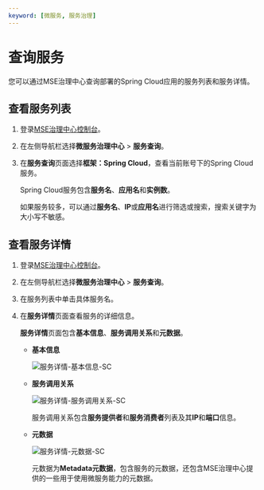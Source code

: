 ```yaml
---
keyword: [微服务, 服务治理]
---
```


# 查询服务

您可以通过MSE治理中心查询部署的Spring Cloud应用的服务列表和服务详情。

## 查看服务列表

1.  登录[MSE治理中心控制台](https://mse.console.aliyun.com/?spm=a2c4g.11186623.2.13.f90a6a60WiEx0N#/msc/home)。

2.  在左侧导航栏选择**微服务治理中心** \> **服务查询**。

3.  在**服务查询**页面选择**框架：Spring Cloud**，查看当前账号下的Spring Cloud服务。

    Spring Cloud服务包含**服务名**、**应用名**和**实例数**。

    如果服务较多，可以通过**服务名**、**IP**或**应用名**进行筛选或搜索，搜索关键字为大小写不敏感。


## 查看服务详情

1.  登录[MSE治理中心控制台](https://mse.console.aliyun.com/?spm=a2c4g.11186623.2.13.f90a6a60WiEx0N#/msc/home)。

2.  在左侧导航栏选择**微服务治理中心** \> **服务查询**。

3.  在服务列表中单击具体服务名。

4.  在**服务详情**页面查看服务的详细信息。

    **服务详情**页面包含**基本信息**、**服务调用关系**和**元数据**。

    -   **基本信息**

        ![服务详情-基本信息-SC](https://static-aliyun-doc.oss-accelerate.aliyuncs.com/assets/img/zh-CN/4949695061/p87668.png)

    -   **服务调用关系**

        ![服务详情-服务调用关系-SC](https://static-aliyun-doc.oss-accelerate.aliyuncs.com/assets/img/zh-CN/1859209951/p87670.png)

        服务调用关系包含**服务提供者**和**服务消费者**列表及其**IP**和**端口**信息。

    -   **元数据**

        ![服务详情-元数据-SC](https://static-aliyun-doc.oss-accelerate.aliyuncs.com/assets/img/zh-CN/4949695061/p87673.png)

        元数据为**Metadata元数据**，包含服务的元数据，还包含MSE治理中心提供的一些用于使用微服务能力的元数据。


